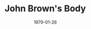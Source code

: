 ---
title: John Brown's Body
date: 1979-01-26
closing_date: 1979-02-10
layout: productions
featured_image:
image_caption:
image_credit:
playbill:
Theatre: Theatre Jacksonville
Venue: Little Theatre
cast:
- Himself:
  - Allen Hall
  - Norman Howard
  - Philip St. Laurent
- Herself:
  - Elizabeth Reed
  - Diane Somerville
  - Nancy Blocksidge
- Chorus:
  - Kathy Brown
  - Shirley Cooke
  - Beverly Fenderson
  - Valerie Hall
  - Helen Harris
  - Jim Hayhurst
  - John Hein
  - Vivian Hill
  - Bill Merwin
  - Karen Scroggins
  - Elmer Schroer
  - Greer Skinner
  - Mark Snitzer
  - Barbara Stillson
- Stage Manager: Doug Thomas
- Lighting Technician: Pam Jackson
- Set Construction:
  - Tom Heffernan
  - Marty Friedman
  - Valerie Hall
  - Jon Kollin
  - Bebe Schroder
- Costumes:
  - Gert Berman
  - Nancy Kaye
- Publicity: Diane Somerville
- Box Office: Barbara Stillson
crew:
- Director: Robert Knowles
- Musical Director: Rosalind MacEnulty
- Technical Director: Tom Heffernan
external_links:
---